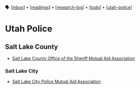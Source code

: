 🗣 [[inbox]] • [[readings]] • [[research-log]] • [[todo]] • [[utah-police]]

# Utah Police

## Salt Lake County

- [Salt Lake County Office of the Sheriff Mutual Aid Association](https://www.facebook.com/groups/2074032199360553/)

### Salt Lake City

- [Salt Lake City Police Mutual Aid Association](https://www.facebook.com/groups/181961930597/)

[//begin]: # "Autogenerated link references for markdown compatibility"
[inbox]: inbox "Inbox"
[readme]: readme "🗣"
[research-log]: research-log "Research Log: 2017-"
[todo]: todo "Todo"
[utah-police]: utah-police "Utah Police"
[readings]: readings "readings"
[//end]: # "Autogenerated link references"
